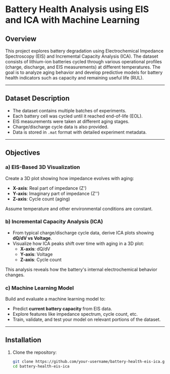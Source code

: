 # Battery Health Analysis using EIS and ICA with Machine Learning

## Overview

This project explores battery degradation using Electrochemical Impedance Spectroscopy (EIS) and Incremental Capacity Analysis (ICA). The dataset consists of lithium-ion batteries cycled through various operational profiles (charge, discharge, and EIS measurements) at different temperatures. The goal is to analyze aging behavior and develop predictive models for battery health indicators such as capacity and remaining useful life (RUL).

---

## Dataset Description

- The dataset contains multiple batches of experiments.
- Each battery cell was cycled until it reached end-of-life (EOL).
- EIS measurements were taken at different aging stages.
- Charge/discharge cycle data is also provided.
- Data is stored in `.mat` format with detailed experiment metadata.

---

## Objectives

### a) EIS-Based 3D Visualization

Create a 3D plot showing how impedance evolves with aging:
- **X-axis**: Real part of impedance (Z')
- **Y-axis**: Imaginary part of impedance (Z'')
- **Z-axis**: Cycle count (aging)

Assume temperature and other environmental conditions are constant.

### b) Incremental Capacity Analysis (ICA)

- From typical charge/discharge cycle data, derive ICA plots showing **dQ/dV vs Voltage**.
- Visualize how ICA peaks shift over time with aging in a 3D plot:
  - **X-axis**: dQ/dV
  - **Y-axis**: Voltage
  - **Z-axis**: Cycle count

This analysis reveals how the battery's internal electrochemical behavior changes.

### c) Machine Learning Model

Build and evaluate a machine learning model to:
- Predict **current battery capacity** from EIS data.
- Explore features like impedance spectrum, cycle count, etc.
- Train, validate, and test your model on relevant portions of the dataset.

---


## Installation

1. Clone the repository:
   ```bash
   git clone https://github.com/your-username/battery-health-eis-ica.git
   cd battery-health-eis-ica


